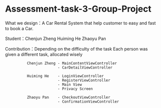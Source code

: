 # Assessment-task-3-Group-Project
What we design：A Car Rental System that help customer to easy and fast to book a Car.

Student：Chenjun Zheng   Huiming He  Zhaoyu Pan

Contribution：Depending on the difficulty of the task Each person was given a different task, allocated wisely

              Chenjun Zheng - MainContentViewController
                            - CarDetailViewController
                            
              Huiming He    - LoginViewController
                            - RegisterViewController
                            - Main View
                            - Privacy Screen
                            
              Zhaoyu Pan    - CheckoutViewController
                            - ConfirmationViewController
                            

